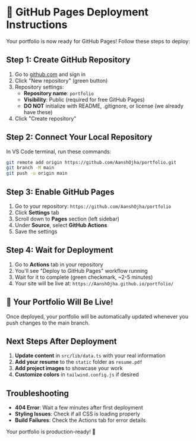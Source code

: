 # 🚀 GitHub Pages Deployment Instructions

Your portfolio is now ready for GitHub Pages! Follow these steps to deploy:

## Step 1: Create GitHub Repository

1. Go to [github.com](https://github.com) and sign in
2. Click "New repository" (green button)
3. Repository settings:
   - **Repository name**: `portfolio`
   - **Visibility**: Public (required for free GitHub Pages)
   - **DO NOT** initialize with README, .gitignore, or license (we already have these)
4. Click "Create repository"

## Step 2: Connect Your Local Repository

In VS Code terminal, run these commands:

```bash
git remote add origin https://github.com/AanshOjha/portfolio.git
git branch -M main
git push -u origin main
```

## Step 3: Enable GitHub Pages

1. Go to your repository: `https://github.com/AanshOjha/portfolio`
2. Click **Settings** tab
3. Scroll down to **Pages** section (left sidebar)
4. Under **Source**, select **GitHub Actions**
5. Save the settings

## Step 4: Wait for Deployment

1. Go to **Actions** tab in your repository
2. You'll see "Deploy to GitHub Pages" workflow running
3. Wait for it to complete (green checkmark, ~2-5 minutes)
4. Your site will be live at: `https://AanshOjha.github.io/portfolio/`

## 🎉 Your Portfolio Will Be Live!

Once deployed, your portfolio will be automatically updated whenever you push changes to the main branch.

## Next Steps After Deployment

1. **Update content** in `src/lib/data.ts` with your real information
2. **Add your resume** to the `static` folder as `resume.pdf`
3. **Add project images** to showcase your work
4. **Customize colors** in `tailwind.config.js` if desired

## Troubleshooting

- **404 Error**: Wait a few minutes after first deployment
- **Styling Issues**: Check if all CSS is loading properly
- **Build Failures**: Check the Actions tab for error details

Your portfolio is production-ready! 🚀
